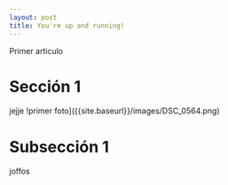 ```yaml
---
layout: post
title: You're up and running!
---
```


Primer articulo
# Sección 1
jejje
 !primer foto]({{site.baseurl}}/images/DSC_0564.png)
# Subsección 1
 joffos
